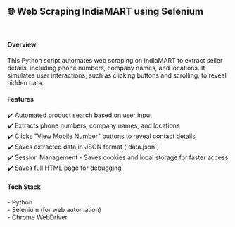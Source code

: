 <h2>🌐 Web Scraping IndiaMART using Selenium </h2>
<br>
<h4>Overview</h4> 
This Python script automates web scraping on IndiaMART to extract seller details, including phone numbers, company names, and locations.  
It simulates user interactions, such as clicking buttons and scrolling, to reveal hidden data.
<br>

<h4>Features</h4>
✔️ Automated product search based on user input  <br>
✔️ Extracts phone numbers, company names, and locations  <br>
✔️ Clicks "View Mobile Number" buttons to reveal contact details <br> 
✔️ Saves extracted data in JSON format (`data.json`)  <br>
✔️ Session Management - Saves cookies and local storage for faster access  <br>
✔️ Saves full HTML page for debugging  
<br>

<h4>Tech Stack</h4>
- Python  <br>
- Selenium (for web automation)   <br> 
- Chrome WebDriver 
